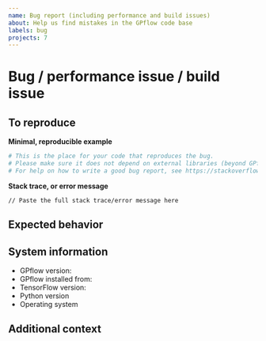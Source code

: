 ```yaml
---
name: Bug report (including performance and build issues)
about: Help us find mistakes in the GPflow code base
labels: bug
projects: 7
---
```


<!-- Lines like this are comments and will be invisible -->

# Bug / performance issue / build issue

<!-- A clear and concise description of what the bug is. -->

## To reproduce

**Minimal, reproducible example**
<!-- We need to be able to reproduce the bug by simply copy and pasting your code -->
```python
# This is the place for your code that reproduces the bug.
# Please make sure it does not depend on external libraries (beyond GPflow's own requirements) or specific datasets, and the smaller, the better :)
# For help on how to write a good bug report, see https://stackoverflow.com/help/minimal-reproducible-example
```

**Stack trace, or error message**
```
// Paste the full stack trace/error message here
```

## Expected behavior

<!-- A clear and concise description of what you expected to happen. -->

## System information

* GPflow version: <!-- run `import gpflow; print(gpflow.__version__)` inside python -->
* GPflow installed from: <!-- e.g. with "pip install gpflow" or from a GitHub clone on the develop branch; if working from a git clone, please include the git commit (SHA hash): run `git rev-parse HEAD` on the command line -->
* TensorFlow version: <!-- run `import tensorflow; print(tensorflow.__version__)` inside python -->
* Python version  <!-- run `python3 -V` on the command line, or `import sys; print(sys.version)` inside python -->
* Operating system

## Additional context

<!-- Add any other context about the problem here. -->
